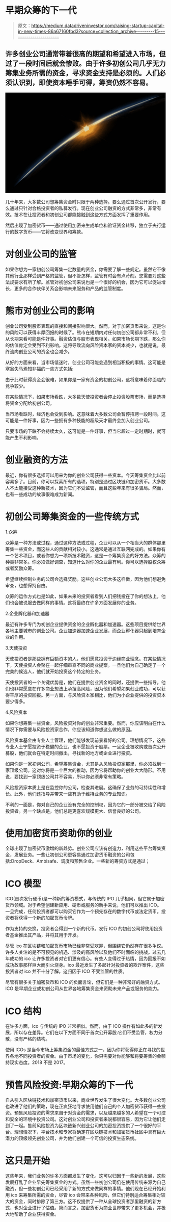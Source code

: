 # 早期众筹的下一代

> 原文：<https://medium.datadriveninvestor.com/raising-startup-capital-in-new-times-86a67160fbd3?source=collection_archive---------15----------------------->

## 许多创业公司通常带着很高的期望和希望进入市场，但过了一段时间后就会惨败。由于许多初创公司几乎无力筹集业务所需的资金，寻求资金支持是必须的。人们必须认识到，即使资本唾手可得，筹资仍然不容易。

![](img/c20100a20e2a499aee77e5fc69b14938.png)

几十年来，大多数公司想筹集资金时只限于两种选择。要么通过首次公开发行，要么通过只针对合格投资者的私募发行。现在创业公司融资的方式非常多，非常有效。技术在让投资者和初创公司都能接触到这些方式方面发挥了重要作用。

然后出现了加密货币——通过使用加密来生成单位和验证资金转移，独立于央行运行的数字货币——它将改变世界和筹款。

# 对创业公司的监管

如果你想为一家初创公司筹集一定数量的资金，你需要了解一些规定。虽然它不像其他行业那样受到严格的监管，但不管怎样，监管有时会有点苛刻。您需要对这些法规要求有所了解。监管对初创公司来说也是一个很好的机会，因为它可以促进增长，更多的合作伙伴关系会影响未来服务和产品的监管制度。

# 熊市对创业公司的影响

创业公司受到股市表现的直接和间接影响很大。然而，对于加密货币来说，这是你的风险可以获得丰厚回报的时候了。熊市在短期内对任何初创公司都非常不利，但从长期来看可能是件好事。融资估值与股市表现相关。如果市场长期下跌，那么你的估值肯定会受到不利影响。这将导致流向风险资本家的资本减少，也就是说，最终流向创业公司的资金也会减少。

从好的方面来看，当市场低迷时，创业公司可能会遇到相当积极的事情。这可能是塞翁失马焉知非福的一些方式包括:

由于此时获得资金会很难，如果你是一家有资金的初创公司，这将意味着你面临的竞争较少。

在某些情况下，如果市场看跌，大多数天使投资者会停止投资股票市场，而是选择将资金分配给初创公司。

当市场看跌时，经济也会受到影响。这意味着大多数公司会暂停招聘一段时间。这可能是一件好事，因为一些拥有多种技能的超级天才最终会加入创业公司。

只要市场的下跌不会持续太久，这可能是一件好事，但当它超过一定时期时，就可能产生不利影响。

# 创业融资的方法

最近，你有很多选择可以用来为你的创业公司获得一些资本。今天筹集资金比以前容易多了。目前，你可以探索所有的选项，特别是通过区块链和加密货币。大多数人不太能接受这种新技术，因为它们不受监管，而且这些年来有很多骗局。然而，也有一些成功的故事很难成为新闻。

# 初创公司筹集资金的一些传统方式

1.众筹

众筹是一种方法或过程，通过这种方法或过程，企业可以从一个相当大的群体那里筹集一些资金，而这些人的贡献相对较小。这通常是通过互联网完成的。如果你有一个艺术项目，或者你想为一项新技术融资，这是一个筹集资金的好方法。众筹的种类非常多。你必须做好调查，知道什么对你的企业最有利。你可以选择股权众筹或者奖励众筹。

希望继续控制业务的公司会选择奖励。这些创业公司大多这样做，因为他们想避免审查，也想保持自由。

众筹的运作方式也是如此，如果未来的投资者看到人们把钱投在了你的想法上，他们也会被说服去做同样的事情。这将最终在许多方面发展你的业务。

2.企业孵化器和加速器

最近有许多专门为初创企业提供资金的企业孵化器和加速器。这些项目提供给世界各地主要城市的创业公司。企业加速器加速企业发展，而企业孵化器只起到培育企业的作用。

3.天使投资

天使投资者是那些拥有巨额资本的人，他们愿意投资于边缘商业理念。在某些情况下，天使投资人会聚在一起仔细审查不同的商业提案。一旦他们为自己确定了一个完美的候选人，他们就开始投资这个特定的业务。

天使投资者的一个关键优势是，他们在提供创业资金的同时，还提供一些指导。他们也非常愿意在许多商业想法上承担高风险，因为他们希望如果创业成功，可以获得丰厚的投资回报。另一方面，与风险资本家相比，他们为小企业提供的投资资本要少得多。

4.风险资本

如果你想筹集一些资金，风险投资对你的创业非常重要。然而，你应该明白在什么情况下你需要与风险投资家合作，你应该知道你想这么做的原因。

风险资本基金由专业人士管理，他们能够发现前景看好的公司。理想情况下，这些专业人士宁愿投资于稳健的企业，也不愿投资于股票。一旦企业被收购或首次公开募股，他们就会在特定时间撤出，寻找新的地方或企业进行投资。

如果你是一家初创公司，希望筹集资金，尤其是从风险投资家那里，你必须找到一家顶级公司。这对你将是一个巨大的推动，因为它将帮助你的创业大大隐形。不用说，要找到一家顶级公司并不容易，所以你必须非常有策略。

风险投资家本质上是在监控你的公司，检查其进展。这确保了业务的可持续性和增长。此外，他们还指导并带来一些有助于维持业务的专业知识。

不利的一面是，你对自己的企业没有完全的控制权，因为它的一部分被交给了风险投资者。另一个缺点是，他们总是更喜欢规模更大、信誉良好的公司。

# 使用加密货币资助你的创业

全球出现了加密货币激增的新趋势。创业公司应该有创造力，利用这些平台筹集资金，发展业务。一些让初创公司更容易通过加密货币融资的公司包括:DropDeck、Ambisafe、调度和预售企业。一些新的筹资方式是通过；

# ICO 模型

ICO(首次发行硬币)是一种新的筹资模式，与传统的 IPO 几乎相同，但它属于加密货币领域。对于希望创建新应用、硬币或服务的新手来说，他们可以推出 ICO。一旦完成，任何投资者都可以购买它作为一个预先存在的数字代币或法定货币。投资者将获得一个新的加密货币令牌。

作为支持的交换，投资者会得到一个新的代币。发行 ICO 的初创公司将使用投资者基金推出其产品，并将其用于开发。

尽管 ico 在区块链和加密货币市场已经非常受欢迎，但围绕它仍然存在很多争议。许多人关注的是不可预见的机遇、涉及的高风险以及他们不时面临的挑战。过去几年成功的 ico 让许多投资者对它们更有信心。有些人变得过于热情，因为回报不如成功故事那样巨大而引火烧身。ico 最近发生了多起针对投资者的欺诈案件，这些投资者对 ico 并不十分了解。这归因于 ICO 不受监管的性质。

尽管有很多关于加密货币和 ICO 的负面言论，但它们是一种非常好的融资方式。ICO 是早期企业或初创公司从世界各地筹集资金来资助未来产品或服务的能力。

# ICO 结构

在许多方面，ico 与传统的 IPO 非常相似。然而，由于 ICO 操作有如此多的新发展，所以存在差异。它们在以下方面不同于首次公开募股:它们不受监管，权力分散，没有严格的结构。

使用 ICOs 是当今市场上筹集资金的最佳方式之一，因为你将获得你正在寻找的世界各地不同投资者的资金。由于市场的变化，你只需要对你能够和将要筹集的金额持现实态度。2018 不是 2017。

# 预售风险投资:早期众筹的下一代

自从引入区块链技术和加密货币以来，商业世界发生了很大变化。大多数创业公司也改进了他们的策略，现在正疯狂地寻求使用他们自己的个人加密货币获得一些投资。预售风险投资的需求来自于对资金的需求，以及越来越多的人希望在一个可控和安全的环境中投资公司。这对创业公司和投资者来说都很容易，因为它让他们走到了一起。售前风险投资为区块链新兴创业公司的加密投资提供了一个很好的平台。理想情况下，平台技术和专家将确定在区块链技术和加密货币社区中具有巨大潜力的顶级领先创业公司，并为他们创建一个可信的投资生态系统。

# 这只是开始

这些年来，我们业务的许多方面都发生了变化。这可以归因于一些新的发展，这些发展打乱了企业早先筹集资金的方式。虽然一些初创公司仍在使用传统来源为自己融资，但一些初创公司已经采用了新的方式来做同样的事情。他们现在已经开始利用 ico 来筹集所需的资金，尽管 ico 会带来各种风险，但它们特别适合筹集相对较大的资金，同时排除了第三方。这不仅提供了一种从全球投资者那里融资的新方式，也对企业进行了估值。简而言之，加密货币为商业世界带来了更多机会，并极大地帮助了企业获得资金。